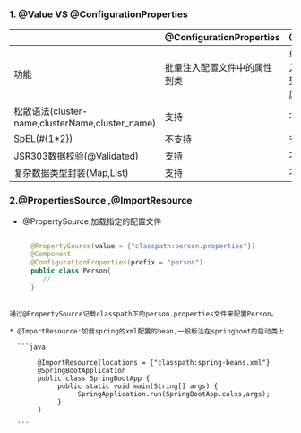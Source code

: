 ### 1. @Value VS @ConfigurationProperties



|                                                 | @ConfigurationProperties     | @Value                 |
| ----------------------------------------------- | ---------------------------- | ---------------------- |
| 功能                                            | 批量注入配置文件中的属性到类 | 单个注入属性到类的属性 |
| 松散语法(cluster-name,clusterName,cluster_name) | 支持                         | 不支持                 |
| SpEL(#{1*2})                                    | 不支持                       | 支持                   |
| JSR303数据校验(@Validated)                      | 支持                         | 不支持                 |
| 复杂数据类型封装(Map,List)                      | 支持                         | 不支持                 |

### 2.@PropertiesSource ,@ImportResource 
  * @PropertySource:加载指定的配置文件 
  
    ```java
    
      @PropertySource(value = {"classpath:person.properties"})
      @Component
      @ConfigurationProperties(prefix = "person")
      public class Person{
         //....
      }
      
   ``` 
   通过@PropertySource记载classpath下的person.properties文件来配置Person。 
     
  * @ImportResource:加载spring的xml配置的bean,一般标注在springboot的启动类上
  
     ```java
     
          @ImportResource(locations = {"classpath:spring-beans.xml"}
          @SpringBootApplication
          public class SpringBootApp {
               public static void main(String[] args) {
                    SpringApplication.run(SpringBootApp.calss,args);
               }
          }
          
     ```
     
     
     
 
